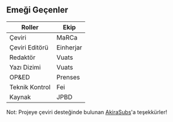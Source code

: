 ## Emeği Geçenler

| Roller         | Ekip             |
|----------------|------------------|
| Çeviri         | MaRCa            |
| Çeviri Editörü | Einherjar        |
| Redaktör       | Vuats            |
| Yazı Dizimi    | Vuats            |
| OP&ED          | Prenses          |
| Teknik Kontrol | Fei              |
| Kaynak         | JPBD             |

Not: Projeye çeviri desteğinde bulunan [AkiraSubs](https://discord.gg/2kFttr9R5M "AkiraSubs")'a teşekkürler!
